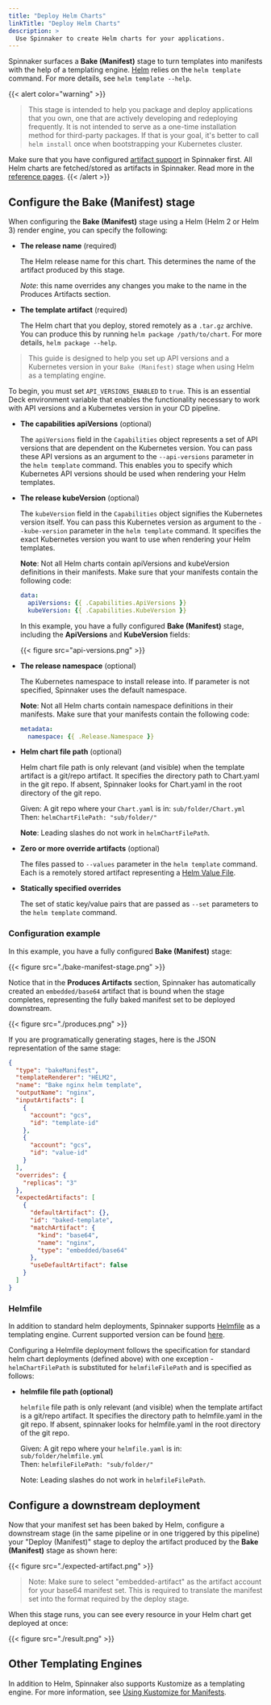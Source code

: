 ```yaml
---
title: "Deploy Helm Charts"
linkTitle: "Deploy Helm Charts"
description: >
  Use Spinnaker to create Helm charts for your applications.
---
```


Spinnaker surfaces a **Bake (Manifest)** stage to turn templates into manifests
with the help of a templating engine. [Helm](https://helm.sh/) relies on the `helm template` command.
For more details, see `helm template --help`.

{{< alert color="warning" >}}
>This stage is intended to help you package and deploy applications that you own, one that are actively developing and redeploying frequently. It is not intended to serve as a one-time installation method for third-party packages. If that is your goal, it's better to call `helm install` once when bootstrapping your Kubernetes cluster.

Make sure that you have configured [artifact support](/docs/setup/other_config/artifacts/) in Spinnaker first. All Helm charts are fetched/stored as artifacts in Spinnaker. Read more in the [reference pages](/docs/reference/artifacts).
{{< /alert >}}

## Configure the Bake (Manifest) stage

When configuring the **Bake (Manifest)** stage using a Helm (Helm 2 or Helm 3) render engine, you can specify the following:

* __The release name__ (required)

   The Helm release name for this chart. This determines the name of the artifact produced by this stage.

   *Note*: this name overrides any changes you make to the name in the Produces Artifacts section.

* __The template artifact__ (required)

  The Helm chart that you deploy, stored remotely as a `.tar.gz` archive. You can produce this by running `helm package
  /path/to/chart`. For more details, `helm package --help`.

>This guide is designed to help you set up API versions and a Kubernetes version in your `Bake (Manifest)` stage when using Helm as a templating engine.

To begin, you must set `API_VERSIONS_ENABLED` to `true`. This is an essential Deck environment variable that enables the functionality necessary to work with API versions and a Kubernetes version in your CD pipeline.

* __The capabilities apiVersions__ (optional)

  The `apiVersions` field in the `Capabilities` object represents a set of API versions that are dependent
  on the Kubernetes version. You can pass these API versions as an argument to the `--api-versions` parameter in the `helm template` command.
  This enables you to specify which Kubernetes API versions should be used when rendering your Helm templates.


* __The release kubeVersion__ (optional)

   The `kubeVersion` field in the `Capabilities` object signifies the Kubernetes version itself. You can pass this Kubernetes version as argument to the `--kube-version` parameter in the `helm template` command. It specifies the exact Kubernetes version you want to use when rendering your Helm templates.

   **Note**: Not all Helm charts contain apiVersions and kubeVersion definitions in their manifests. Make sure that your manifests contain the following code:

   ```yaml
   data: 
     apiVersions: {{ .Capabilities.ApiVersions }}
     kubeVersion: {{ .Capabilities.KubeVersion }}
   ```

   In this example, you have a fully configured **Bake (Manifest)** stage, including the **ApiVersions** and **KubeVersion** fields:

   {{< figure src="api-versions.png" >}}

* __The release namespace__ (optional)

   The Kubernetes namespace to install release into. If parameter is not specified, Spinnaker uses the default namespace.

   **Note**: Not all Helm charts contain namespace definitions in their manifests. Make sure that your manifests contain the following code:


   ```yaml
   metadata:
     namespace: {{ .Release.Namespace }}
   ```

* __Helm chart file path__ (optional)

   Helm chart file path is only relevant (and visible) when the template artifact is a git/repo artifact.  It specifies the directory path to Chart.yaml in the git repo. If absent, Spinnaker looks for Chart.yaml in the root directory of the git repo.

   Given: A git repo where your `Chart.yaml` is in: `sub/folder/Chart.yml` \
   Then: `helmChartFilePath: "sub/folder/"`

   **Note**: Leading slashes do not work in `helmChartFilePath`.

* __Zero or more override artifacts__ (optional)

   The files passed to `--values` parameter in the `helm template` command. Each is a remotely stored artifact representing a [Helm Value  File](https://helm.sh/docs/chart_template_guide/values_files/).

* __Statically specified overrides__

   The set of static key/value pairs that are passed as `--set` parameters to the `helm template` command.

### Configuration example 

In this example, you have a fully configured **Bake (Manifest)** stage:

{{< figure src="./bake-manifest-stage.png" >}}

Notice that in the **Produces Artifacts** section, Spinnaker has automatically created an `embedded/base64` artifact that is bound when the stage completes, representing the fully baked manifest set to be deployed downstream.

{{< figure src="./produces.png" >}}

If you are programatically generating stages, here is the JSON representation of the same stage:

```json
{
  "type": "bakeManifest",
  "templateRenderer": "HELM2",
  "name": "Bake nginx helm template",
  "outputName": "nginx",
  "inputArtifacts": [
    {
      "account": "gcs",
      "id": "template-id"
    },
    {
      "account": "gcs",
      "id": "value-id"
    }
  ],
  "overrides": {
    "replicas": "3"
  },
  "expectedArtifacts": [
    {
      "defaultArtifact": {},
      "id": "baked-template",
      "matchArtifact": {
        "kind": "base64",
        "name": "nginx",
        "type": "embedded/base64"
      },
      "useDefaultArtifact": false
    }
  ]
}
```

### Helmfile

In addition to standard helm deployments, Spinnaker supports [Helmfile](https://helmfile.readthedocs.io/) as a templating engine. Current supported version can be found [here](https://github.com/spinnaker/rosco/blob/master/Dockerfile.slim#L7).

Configuring a Helmfile deployment follows the specification for standard helm chart deployments (defined above) with one exception - `helmChartFilePath` is substituted for `helmfileFilePath` and is specified as follows:

* __helmfile file path (optional)__

   `helmfile` file path is only relevant (and visible) when the template artifact is a git/repo artifact. It specifies the directory path to helmfile.yaml in the git repo. If absent, spinnaker looks for helmfile.yaml in the root directory of the git repo. 

   Given: A git repo where your `helmfile.yaml` is in: `sub/folder/helmfile.yml` \
   Then: `helmfileFilePath: "sub/folder/"`

   Note: Leading slashes do not work in `helmfileFilePath`.

## Configure a downstream deployment

Now that your manifest set has been baked by Helm, configure a downstream stage
(in the same pipeline or in one triggered by this pipeline) your "Deploy
(Manifest)" stage to deploy the artifact produced by the **Bake (Manifest)**
stage as shown here:

{{< figure src="./expected-artifact.png" >}}

> Note: Make sure to select "embedded-artifact" as the artifact account for
> your base64 manifest set. This is required to translate the manifest set into
> the format required by the deploy stage.

When this stage runs, you can see every resource in your Helm chart get
deployed at once:

{{< figure src="./result.png" >}}

## Other Templating Engines

In addition to Helm, Spinnaker also supports Kustomize as a templating engine. For more information, see [Using Kustomize for Manifests](/docs/guides/user/kubernetes-v2/kustomize-manifests/).
